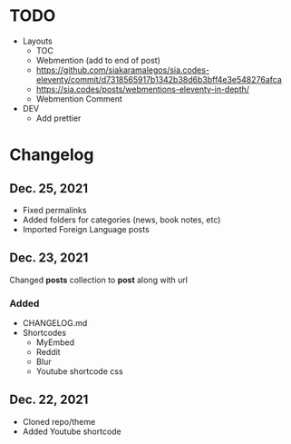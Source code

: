 # TODO

* Layouts
  * TOC
  * Webmention (add to end of post) 
  - https://github.com/siakaramalegos/sia.codes-eleventy/commit/d7318565917b1342b38d6b3bff4e3e548276afca
  - https://sia.codes/posts/webmentions-eleventy-in-depth/
  * Webmention Comment
* DEV
  * Add prettier

# Changelog

## Dec. 25, 2021

* Fixed permalinks
* Added folders for categories (news, book notes, etc)
* Imported Foreign Language posts

## Dec. 23, 2021

Changed **posts** collection to **post** along with url

### Added

* CHANGELOG.md
* Shortcodes
  * MyEmbed
  * Reddit
  * Blur
  * Youtube shortcode css

## Dec. 22, 2021

* Cloned repo/theme
* Added Youtube shortcode